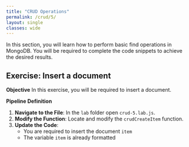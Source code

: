 ```yaml
---
title: "CRUD Operations"
permalink: /crud/5/
layout: single
classes: wide
---
```


In this section, you will learn how to perform basic find operations in MongoDB. You will be required to complete the code snippets to achieve the desired results.

## Exercise: Insert a document

**Objective** 
In this exercise, you will be required to insert a document.

**Pipeline Definition**  

1. **Navigate to the File**: In the `lab` folder open `crud-5.lab.js`.
2. **Modify the Function**: Locate and modify the `crudCreateItem` function.
3. **Update the Code**:
    - You are required to insert the document `item`
    - The variable `item` is already formatted

